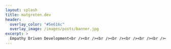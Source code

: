 ```yaml
---
layout: splash
title: matgreten.dev
header:
  overlay_color: "#5e616c"
  overlay_image: /images/posts/banner.jpg
excerpt: >
  Empathy Driven Development<br /><br /><br /><br /><br /><br /><br /><br />Feature development and bug squashing, backed by 10+ years of customer service and technical support experience.
---
```


